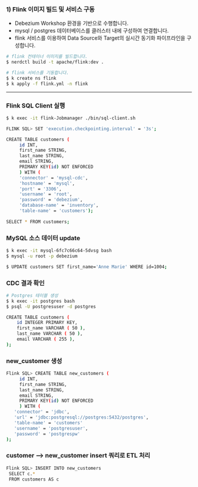 ### 1) Flink 이미지 빌드 및 서비스 구동  

- Debezium Workshop 환경을 기반으로 수행합니다.
- mysql / postgres 데이터베이스를 클러스터 내에 구성하여 연결합니다.
- flink 서비스를 이용하여 Data Source와 Target의 실시간 동기화 파이프라인을 구성합니다.
 

```bash
# flink 컨테이너 이미지를 빌드합니다.
$ nerdctl build -t apache/flink:dev .

# flink 서비스를 기동합니다.
$ k create ns flink
$ k apply -f flink.yml -n flink
```

---

### Flink SQL Client 실행

```bash
$ k exec -it flink-Jobmanager ./bin/sql-client.sh

FLINK SQL> SET 'execution.checkpointing.interval' = '3s';   

CREATE TABLE customers (
     id INT,
     first_name STRING,
     last_name STRING,
     email STRING,
     PRIMARY KEY(id) NOT ENFORCED
     ) WITH (
     'connector' = 'mysql-cdc',
     'hostname' = 'mysql',
     'port' = '3306',
     'username' = 'root',
     'password' = 'debezium',
     'database-name' = 'inventory',
     'table-name' = 'customers');
  
SELECT * FROM customers;
```

### MySQL 소스 데이터 update

```bash
$ k exec -it mysql-6fc7c66c64-5dvsg bash
$ mysql -u root -p debezium

$ UPDATE customers SET first_name='Anne Marie' WHERE id=1004;
```

### CDC 결과 확인

```bash
# Postgres 테이블 생성
$ k exec -it postgres bash
$ psql -U postgresuser -d postgres

CREATE TABLE customers (
	id INTEGER PRIMARY KEY,
	first_name VARCHAR ( 50 ),
	last_name VARCHAR ( 50 ),
	email VARCHAR ( 255 ),
);
```

### new_customer 생성

```bash
Flink SQL> CREATE TABLE new_customers (
     id INT,
     first_name STRING,
     last_name STRING,
     email STRING,
     PRIMARY KEY(id) NOT ENFORCED
     ) WITH (
   'connector' = 'jdbc',
   'url' = 'jdbc:postgresql://postgres:5432/postgres',
   'table-name' = 'customers'
   'username' = 'postgresuser',
   'password' = 'postgrespw'
);
```
### customer --> new_customer insert 쿼리로 ETL 처리

```bash
Flink SQL> INSERT INTO new_customers
 SELECT c.*
 FROM customers AS c
```
